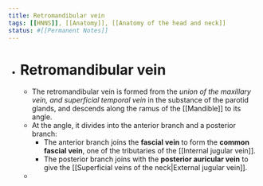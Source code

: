 ```yaml
---
title: Retromandibular vein
tags: [[HNNS]], [[Anatomy]], [[Anatomy of the head and neck]]
status: #[[Permanent Notes]] 
---
```


- # Retromandibular vein
	- The retromandibular vein is formed from the *union of the maxillary vein, and superficial temporal vein* in the substance of the parotid glands, and descends along the ramus of the [[Mandible]] to its angle.
	- At the angle, it divides into the anterior branch and a posterior branch:
		- The anterior branch joins the **fascial vein** to form the **common fascial vein**, one of the tributaries of the [[Internal jugular vein]].
		- The posterior branch joins with the **posterior auricular vein** to give the [[Superficial veins of the neck|External jugular vein]].
	-